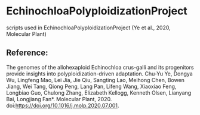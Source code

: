 # EchinochloaPolyploidizationProject
scripts used in EchinochloaPolyploidizationProject (Ye et al., 2020, Molecular Plant)  
## Reference:  
The genomes of the allohexaploid Echinochloa crus-galli and its progenitors provide insights into polyploidization-driven adaptation. Chu-Yu Ye, Dongya Wu, Lingfeng Mao, Lei Jia, Jie Qiu, Sangting Lao, Meihong Chen, Bowen Jiang, Wei Tang, Qiong Peng, Lang Pan, Lifeng Wang, Xiaoxiao Feng, Longbiao Guo, Chulong Zhang, Elizabeth Kellogg, Kenneth Olsen, Lianyang Bai, Longjiang Fan*. Molecular Plant, 2020. doi:https://doi.org/10.1016/j.molp.2020.07.001.
